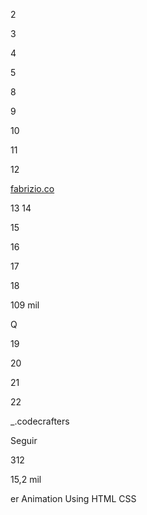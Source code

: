 <!DOCTYPE html>

2 <html>

3 <head>

4

<meta charset="utf-8">

5 <title>

Weather Animation

6

7 </title>

8

<link rel="stylesheet" type="text/css" href="style.css">

9 </head>

10

11

12

<body>

<div id="fabrizio"></div>

<a href="http://fabrizio.co">fabrizio.co</a>

13 14

15

<div class="container">

16

17

18

<div class="sunny"></div>

109 mil

Q

<div class="cloudy"></div> <div class="rainy"></div>

19

20

21

22

<div class="snowy"></div>

<div class="rainbow"></div> <div class="starry"></div>

<div class="stormy"></div>

</div>

_.codecrafters

</body>

Seguir

312

15,2 mil

er Animation Using HTML CSS
